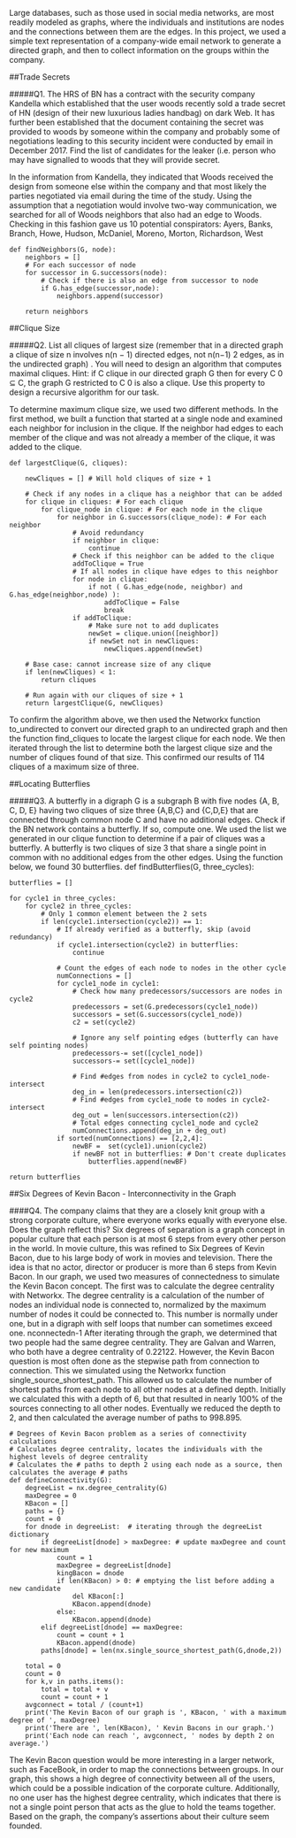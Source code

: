Large databases, such as those used in social media networks, are most readily modeled as graphs, where the individuals and institutions are nodes and the connections between them are the edges. In this project, we used a simple text representation of a company-wide email network to generate a directed graph, and then to collect information on the groups within the company. 

##Trade Secrets

#####Q1. The HRS of BN has a contract with the security company Kandella which established that the user woods recently sold a trade secret of HN (design of their new luxurious ladies handbag) on dark Web. It has further been established that the document containing the secret was provided to woods by someone within the company and probably some of negotiations leading to this security incident were conducted by email in December 2017. Find the list of candidates for the leaker (i.e. person who may have signalled to woods that they will provide secret.

In the information from Kandella, they indicated that Woods received the design from someone else within the company and that most likely the parties negotiated via email during the time of the study. Using the assumption that a negotiation would involve two-way communication, we searched for all of Woods neighbors that also had an edge to Woods. Checking in this fashion gave us 10 potential conspirators: Ayers, Banks, Branch, Howe, Hudson, McDaniel, Moreno, Morton, Richardson, West
```
def findNeighbors(G, node):
    neighbors = []
    # For each successor of node
    for successor in G.successors(node):
        # Check if there is also an edge from successor to node
        if G.has_edge(successor,node):
            neighbors.append(successor)

    return neighbors
```

##Clique Size

#####Q2. List all cliques of largest size (remember that in a directed graph a clique of size n involves n(n − 1) directed edges, not n(n−1) 2 edges, as in the undirected graph) . You will need to design an algorithm that computes maximal cliques. Hint: if C clique in our directed graph G then for every C 0 ⊆ C, the graph G restricted to C 0 is also a clique. Use this property to design a recursive algorithm for our task. 

To determine maximum clique size, we used two different methods. In the first method, we built a function that started at a single node and examined each neighbor for inclusion in the clique. If the neighbor had edges to each member of the clique and was not already a member of the clique, it was added to the clique.
``` 
def largestClique(G, cliques):
   
    newCliques = [] # Will hold cliques of size + 1

    # Check if any nodes in a clique has a neighbor that can be added
    for clique in cliques: # For each clique
        for clique_node in clique: # For each node in the clique
            for neighbor in G.successors(clique_node): # For each neighbor
                # Avoid redundancy
                if neighbor in clique:
                    continue
                # Check if this neighbor can be added to the clique
                addToClique = True
                # If all nodes in clique have edges to this neighbor
                for node in clique:
                    if not ( G.has_edge(node, neighbor) and G.has_edge(neighbor,node) ):
                        addToClique = False
                        break
                if addToClique:
                    # Make sure not to add duplicates
                    newSet = clique.union([neighbor])
                    if newSet not in newCliques:
                        newCliques.append(newSet)

    # Base case: cannot increase size of any clique
    if len(newCliques) < 1:
        return cliques

    # Run again with our cliques of size + 1
    return largestClique(G, newCliques)
```

To confirm the algorithm above, we then used the Networkx function to_undirected to convert our directed graph to an undirected graph and then the function find_cliques to locate the largest clique for each node. We then iterated through the list to determine both the largest clique size and the number of cliques found of that size. This confirmed our results of 114 cliques of a maximum size of three.


##Locating Butterflies

#####Q3. A butterfly in a digraph G is a subgraph B with five nodes {A, B, C, D, E} having two cliques of size three {A,B,C} and {C,D,E} that are connected through common node C and have no additional edges. Check if the BN network contains a butterfly. If so, compute one.
We used the list we generated in our clique function to determine if a pair of cliques was a butterfly. A butterfly is two cliques of size 3 that share a single point in common with no additional edges from the other edges. Using the function below, we found 30 butterflies.
def findButterflies(G, three_cycles):

    butterflies = []
    
    for cycle1 in three_cycles:
        for cycle2 in three_cycles:
            # Only 1 common element between the 2 sets
            if len(cycle1.intersection(cycle2)) == 1:            
                # If already verified as a butterfly, skip (avoid redundancy)
                if cycle1.intersection(cycle2) in butterflies:
                    continue

                # Count the edges of each node to nodes in the other cycle
                numConnections = []
                for cycle1_node in cycle1:
                    # Check how many predecessors/successors are nodes in cycle2
                    predecessors = set(G.predecessors(cycle1_node))
                    successors = set(G.successors(cycle1_node))
                    c2 = set(cycle2)
                    
                    # Ignore any self pointing edges (butterfly can have self pointing nodes)
					predecessors-= set([cycle1_node])
					successors-= set([cycle1_node])

                    # Find #edges from nodes in cycle2 to cycle1_node-intersect
                    deg_in = len(predecessors.intersection(c2))
                    # Find #edges from cycle1_node to nodes in cycle2-intersect
                    deg_out = len(successors.intersection(c2))
                    # Total edges connecting cycle1_node and cycle2
                    numConnections.append(deg_in + deg_out) 
                if sorted(numConnections) == [2,2,4]:
                    newBF =  set(cycle1).union(cycle2)
                    if newBF not in butterflies: # Don't create duplicates
                        butterflies.append(newBF)

    return butterflies
##Six Degrees of Kevin Bacon - Interconnectivity in the Graph

####Q4. The company claims that they are a closely knit group with a strong corporate culture, where everyone works equally with everyone else. Does the graph reflect this?
Six degrees of separation is a graph concept in popular culture that each person is at most 6 steps from every other person in the world. In movie culture, this was refined to Six Degrees of Kevin Bacon, due to his large body of work in movies and television. There the idea is that no actor, director or producer is more than 6 steps from Kevin Bacon. 
In our graph, we used two measures of connectedness to simulate the Kevin Bacon concept. The first was to calculate the degree centrality with Networkx. The degree centrality is a calculation of the number of nodes an individual node is connected to, normalized by the maximum number of nodes it could be connected to. This number is normally under one, but in a digraph with self loops that number can sometimes exceed one. 
nconnectedn-1
After iterating through the graph, we determined that two people had the same degree centrality. They are Galvan and Warren, who both have a degree centrality of 0.22122. 
However, the Kevin Bacon question is most often done as the stepwise path from connection to connection. This we simulated using the Networkx function single_source_shortest_path. This allowed us to calculate the number of shortest paths from each node to all other nodes at a defined depth. Initially we calculated this with a depth of 6, but that resulted in nearly 100% of the sources connecting to all other nodes. Eventually we reduced the depth to 2, and then calculated the average number of paths to 998.895. 
```
# Degrees of Kevin Bacon problem as a series of connectivity calculations
# Calculates degree centrality, locates the individuals with the highest levels of degree centrality
# Calculates the # paths to depth 2 using each node as a source, then calculates the average # paths
def defineConnectivity(G):
    degreeList = nx.degree_centrality(G)
    maxDegree = 0
    KBacon = []
    paths = {}
    count = 0
    for dnode in degreeList:  # iterating through the degreeList dictionary
        if degreeList[dnode] > maxDegree: # update maxDegree and count for new maximum
            count = 1
            maxDegree = degreeList[dnode]
            kingBacon = dnode
            if len(KBacon) > 0: # emptying the list before adding a new candidate
                del KBacon[:]
                KBacon.append(dnode)
            else:
                KBacon.append(dnode)
        elif degreeList[dnode] == maxDegree:
            count = count + 1
            KBacon.append(dnode)
        paths[dnode] = len(nx.single_source_shortest_path(G,dnode,2))
    
    total = 0
    count = 0
    for k,v in paths.items():
        total = total + v
        count = count + 1
    avgconnect = total / (count+1)
    print('The Kevin Bacon of our graph is ', KBacon, ' with a maximum degree of ', maxDegree)
    print('There are ', len(KBacon), ' Kevin Bacons in our graph.')
    print('Each node can reach ', avgconnect, ' nodes by depth 2 on average.')
```


The Kevin Bacon question would be more interesting in a larger network, such as FaceBook, in order to map the connections between groups. In our graph, this shows a high degree of connectivity between all of the users, which could be a possible indication of the corporate culture. Additionally, no one user has the highest degree centrality, which indicates that there is not a single point person that acts as the glue to hold the teams together. Based on the graph, the company’s assertions about their culture seem founded.
